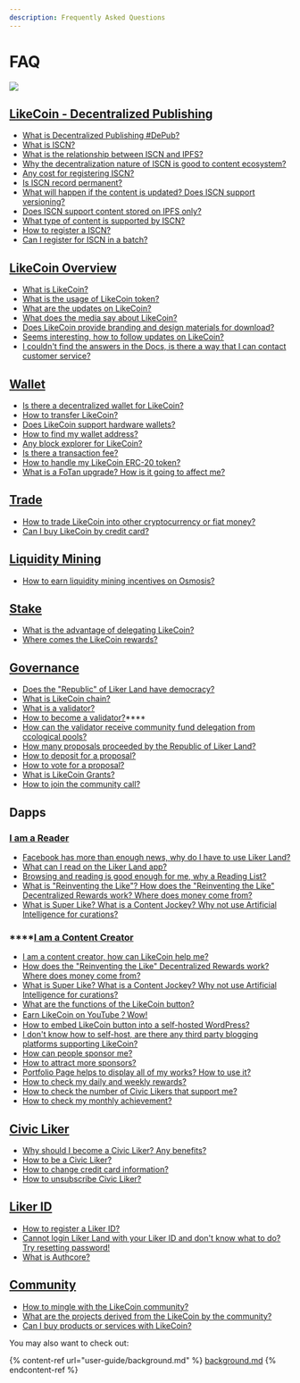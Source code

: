 ```yaml
---
description: Frequently Asked Questions
---
```


# FAQ

![](https://gblobscdn.gitbook.com/assets%2F-LL4mdaVjNgL6A1--PV0%2F-MHGKCas6shf9dDCwB3j%2F-MHGMnmjM4yyGSTVqz7T%2FLikeCoin\_AD27\_Small\_Update-01.png?alt=media\&token=a3cb3c10-3742-4ef9-b99a-3e05e2f82a11)

## [​LikeCoin - Decentralized Publishing](./) <a href="#likecoin-zan-shang-gong-min-gong-he-guo" id="likecoin-zan-shang-gong-min-gong-he-guo"></a>

* [What is Decentralized Publishing #DePub?](./)
* [What is ISCN?](developer/international-standard-content-number-iscn/)
* [What is the relationship between ISCN and IPFS?](general-guides/decentralized-publishing/iscn-ipfs-relationship.md)
* [Why the decentralization nature of ISCN is good to content ecosystem?](general-guides/decentralized-publishing/benefits.md)
* [Any cost for registering ISCN?](general-guides/decentralized-publishing/what-is-iscn.md)
* [Is ISCN record permanent?](general-guides/decentralized-publishing/benefits.md)
* [What will happen if the content is updated? Does ISCN support versioning?](general-guides/decentralized-publishing/what-is-iscn.md)
* [Does ISCN support content stored on IPFS only?](general-guides/decentralized-publishing/iscn-ipfs-relationship.md)
* [What type of content is supported by ISCN?](general-guides/decentralized-publishing/content-type.md)
* [How to register a ISCN?](general-guides/decentralized-publishing/app.like.co.md)
* [Can I register for ISCN in a batch?](general-guides/decentralized-publishing/iscn-batch-uploader.md)

[LikeCoin Overview](general-guides/about/) <a href="#likecoin-zan-shang-gong-min-gong-he-guo" id="likecoin-zan-shang-gong-min-gong-he-guo"></a>
-----------------------------------------------------------------------------------------------------------------------------

* ​[What is LikeCoin?](./)
* [What is the usage of LikeCoin token?](general-guides/likecoin-token.md)
* [What are the updates on LikeCoin?](archive/archive/updates/)
* [What does the media say about LikeCoin?](general-guides/about/on-the-news/)
* [Does LikeCoin provide branding and design materials for download?](general-guides/about/presskit.md)
* ​[Seems interesting, how to follow updates on LikeCoin?](./#more-about-likecoin)
* [I couldn't find the answers in the Docs, is there a way that I can contact customer service?](./#contact-us)[​](https://docs.like.co/user-guide/about#contact-us)

## [Wallet](general-guides/wallet/) <a href="#wo-shi-du-zhe" id="wo-shi-du-zhe"></a>

* [Is there a decentralized wallet for LikeCoin?](general-guides/wallet/keplr.md)
* [How to transfer LikeCoin?](general-guides/wallet/like-pay.md)[  ](general-guides/wallet/keplr.md)
* [Does LikeCoin support hardware wallets?](general-guides/wallet/hardware-wallet.md)
* [How to find my wallet address?](general-guides/wallet/wallet-address.md)
* [Any block explorer for LikeCoin?](general-guides/wallet/big-dipper.md)
* [Is there a transaction fee?](general-guides/wallet/transaction-fee.md)
* [How to handle my LikeCoin ERC-20 token?](general-guides/wallet/migration/)
* [What is a FoTan upgrade? How is it going to affect me?](general-guides/wallet/fotan.md)

## [Trade](general-guides/trade/)

* [How to trade LikeCoin into other cryptocurrency or fiat money?](general-guides/trade/)
* [Can I buy LikeCoin by credit card?](general-guides/trade/trade-in-liquid.md#bylikecoinwithcreditcard)

## [Liquidity Mining](faq.md#undefined)

* [How to earn liquidity mining incentives on Osmosis?](general-guides/liquidity/osmosis.md)

## [Stake](general-guides/stake/) <a href="#wo-shi-du-zhe" id="wo-shi-du-zhe"></a>

* [What is the advantage of delegating LikeCoin?](general-guides/stake/delegation-of-likecoin.md)
* [Where comes the LikeCoin rewards?](general-guides/stake/where-comes-the-likecoin-rewards.md)

## [Governance](general-guides/governance/) <a href="#wo-shi-du-zhe" id="wo-shi-du-zhe"></a>

* [​Does the "Republic" of Liker Land have democracy?](general-guides/governance/liquid-democracy.md)
* [What is LikeCoin chain?](general-guides/governance/likecoin-chain.md)
* [What is a validator?](general-guides/governance/what-is-a-validator/)
* [How to become a validator?](validator/become-a-validator.md)****
* [How can the validator receive community fund delegation from ccological pools‌?](general-guides/governance/what-is-a-validator/community-delegation.md)
* ​​[How many proposals proceeded by the Republic of Liker Land?](general-guides/governance/proposals.md)
* [How to deposit for a proposal?](general-guides/governance/proposal-deposit.md)
* [How to vote for a proposal?](general-guides/governance/direct-vote.md)
* [What is LikeCoin Grants?](general-guides/governance/likecoin-grants.md)
* [​How to join the community call?](general-guides/governance/community-call.md)

## Dapps <a href="#wo-shi-du-zhe" id="wo-shi-du-zhe"></a>

### [I am a Reader](user-guide/liker-land/#for-readers)

* [Facebook has more than enough news, why do I have to use Liker Land? ](user-guide/liker-land/#for-readers)
* [What can I read on the Liker Land app?](user-guide/liker-land/today-headline.md)
* [Browsing and reading is good enough for me, why a Reading List?](user-guide/liker-land/readling-list.md)
* [What is "Reinventing the Like"? How does the "Reinventing the Like" Decentralized Rewards work? Where does money come from?](user-guide/liker-land/like.md)
* [What is Super Like? What is a Content Jockey? Why not use Artificial Intelligence for curations?](user-guide/liker-land/superlike.md)

### ****[**​I am a Content Creator**](user-guide/liker-land/#for-content-creators)

* [I am a content creator, how can LikeCoin help me?](user-guide/liker-land/#for-content-creators)
* [How does the "Reinventing the Like" Decentralized Rewards work? Where does money come from?](user-guide/liker-land/like.md)
* [What is Super Like? What is a Content Jockey? Why not use Artificial Intelligence for curations?](user-guide/liker-land/superlike.md)
* [What are the functions of the LikeCoin button?](user-guide/creator/)
* [Earn LikeCoin on YouTube？Wow!](user-guide/creator/youtube.md)
* [How to embed LikeCoin button into a self-hosted WordPress?](user-guide/creator/wordpress.md)
* [I don't know how to self-host, are there any third party blogging platforms supporting LikeCoin?](user-guide/creator/blogging-platforms/)
* [How can people sponsor me?](archive/archive/creatortools/sponsor-link.md)
* [How to attract more sponsors?](user-guide/creatortools/creators-pitch.md)
* [Portfolio Page helps to display all of my works? How to use it?  ](user-guide/creatortools/portfolio-page.md)
* [How to check my daily and weekly rewards?](user-guide/creatortools/rewards/)
* [How to check the number of Civic Likers that support me?](archive/archive/creatortools/support.md)
* [How to check my monthly achievement?](user-guide/creatortools/monthly-report.md)

## [​Civic Liker​](user-guide/civic-liker/) <a href="#civic-liker" id="civic-liker"></a>

* [Why should I become a Civic Liker? Any benefits?](user-guide/civic-liker/)
* [How to be a Civic Liker?  ](archive/archive/civic-liker-classic-and-2.0/be-a-civic-liker.md)
* [How to change credit card information?](archive/archive/civic-liker-classic-and-2.0/change-credit-card.md)
* [How to unsubscribe Civic Liker?](archive/archive/civic-liker-classic-and-2.0/unsubscribe-civic-liker.md)

## [​Liker ID​](user-guide/liker-id/) <a href="#liker-id" id="liker-id"></a>

* [How to register a Liker ID?](user-guide/liker-id/)
* [Cannot login Liker Land with your Liker ID and don't know what to do? Try resetting password!](user-guide/liker-id/reset-password.md)
* [What is Authcore?](user-guide/liker-id/what-is-authcore.md)

## [Community](user-guide/community/)

* [How to mingle with the LikeCoin community?](user-guide/community/discord.md)
* [What are the projects derived from the LikeCoin by the community?](user-guide/community/derivative-projects.md)
* [Can I buy products or services with LikeCoin?](user-guide/community/products-and-services.md)

You may also want to check out:

{% content-ref url="user-guide/background.md" %}
[background.md](user-guide/background.md)
{% endcontent-ref %}
